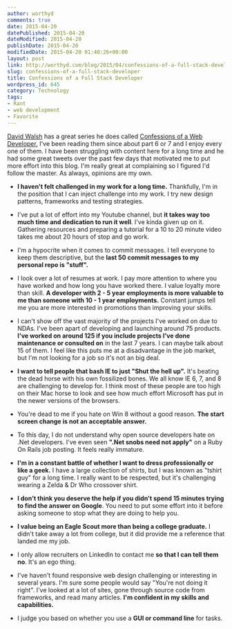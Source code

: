 ```yaml
---
author: worthyd
comments: true
date: 2015-04-20 
datePublished: 2015-04-20  
dateModified: 2015-04-20 
publishDate: 2015-04-20  
modifiedDate: 2015-04-20 01:40:26+00:00
layout: post
link: http://worthyd.com/blog/2015/04/confessions-of-a-full-stack-developer/
slug: confessions-of-a-full-stack-developer
title: Confessions of a Full Stack Developer
wordpress_id: 645
category: Technology
tags:
- Rant
- web development
- Favorite
---
```


[David Walsh](http://davidwalsh.name/) has a great series he does called [Confessions of a Web Developer.](http://davidwalsh.name/confessions-xiv)  I've been reading them since about part 6 or 7 and I enjoy every one of them.  I have been struggling with content here for a long time and he had some great tweets over the past few days that motivated me to put more effort into this blog.  I'm really great at complaining so I figured I'd follow the master.  As always, opinions are my own.





  * **I haven't felt challenged in my work for a long time.**  Thankfully, I'm in the position that I can inject challenge into my work.  I try new design patterns, frameworks and testing strategies.


	
  * I've put a lot of effort into my Youtube channel, but **it takes way too much time and dedication to run it well**.  I've kinda given up on it.  Gathering resources and preparing a tutorial for a 10 to 20 minute video takes me about 20 hours of stop and go work.


	
  * I'm a hypocrite when it comes to commit messages.  I tell everyone to keep them descriptive, but the **last 50 commit messages to my personal repo is "stuff".**


	
  * I look over a lot of resumes at work.  I pay more attention to where you have worked and how long you have worked there.  I value loyalty more than skill.  **A developer with 2 - 5 year employments is more valuable to me than someone with 10 - 1 year employments.**  Constant jumps tell me  you are more interested in promotions than improving your skills.

	

  * I can't show off the vast majority of the projects I've worked on due to NDAs.  I've been apart of developing and launching around 75 products. **I've worked on around 125 if you include projects I've done maintenance or consulted on** in the last 7 years.  I can maybe talk about 15 of them.  I feel like this puts me at a disadvantage in the job market, but I'm not looking for a job so it's not an big deal.

	
  * **I want to tell people that bash IE to just "Shut the hell up".**  It's beating the dead horse with his own fossilized bones.  We all know IE 6, 7, and 8 are challenging to develop for. I think most of these people are too high on their Mac horse to look and see how much effort Microsoft has put in the newer versions of the browsers.

	
  * You're dead to me if you hate on Win 8 without a good reason. **The start screen change is not an acceptable answer.**

	
  * To this day, I do not understand why open source developers hate on .Net developers.  I've even seen **".Net snobs need not apply"** on a Ruby On Rails job posting.  It feels really immature. 

	
  * **I'm in a constant battle of whether I want to dress professionally or like a geek.**  I have a large collection of shirts, but I was known as "tshirt guy" for a long time.  I really want to be respected, but it's challenging wearing a Zelda & Dr Who crossover shirt.

	
  * **I don't think you deserve the help if you didn't spend 15 minutes trying to find the answer on Google**.  You need to put some effort into it before asking someone to stop what they are doing to help you.

	
  * **I value being an Eagle Scout more than being a college graduate.**  I didn't take away a lot from college, but it did provide me a reference that landed me my job. 

	
  * I only allow recruiters on LinkedIn to contact me **so that I can tell them no**.  It's an ego thing.

	
  * I've haven't found responsive web design challenging or interesting in several years.  I'm sure some people would say "You're not doing it right".  I've looked at a lot of sites, gone through source code from frameworks, and read many articles.  **I'm confident in my skills and capabilities.**

        
  * I judge you based on whether you use a **GUI or command line** for tasks.


